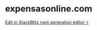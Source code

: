 # expensasonline.com

[Edit in StackBlitz next generation editor ⚡️](https://stackblitz.com/~/github.com/Zigna-Fran/expensasonline.com)
